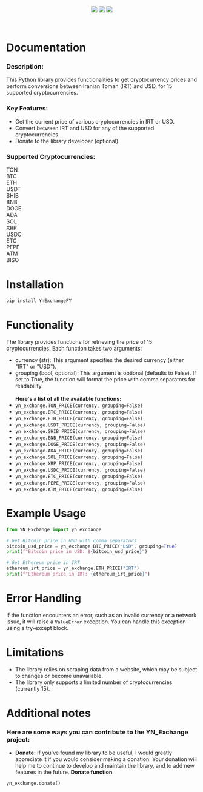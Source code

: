 <div align="center">
  <img src="https://static.pepy.tech/badge/YnExchangePY"><img/>
  <img src="https://static.pepy.tech/badge/YnExchangePY/month"><img/>
  <img src="https://static.pepy.tech/badge/YnExchangePY/week"><img/>
</div><br/><br/>

# Documentation

### Description:
This Python library provides functionalities to get cryptocurrency prices and perform conversions between Iranian Toman (IRT) and USD, for 15 supported cryptocurrencies.

### Key Features:
* Get the current price of various cryptocurrencies in IRT or USD.
* Convert between IRT and USD for any of the supported cryptocurrencies.
* Donate to the library developer (optional).

### Supported Cryptocurrencies:<br />
TON<br />
BTC<br />
ETH<br />
USDT<br />
SHIB<br />
BNB<br />
DOGE<br />
ADA<br />
SOL<br />
XRP<br />
USDC<br />
ETC<br />
PEPE<br />
ATM<br />
BISO

# Installation
```bash
pip install YnExchangePY
```
# Functionality
The library provides functions for retrieving the price of 15 cryptocurrencies. Each function takes two arguments:<br/>
* currency (str): This argument specifies the desired currency (either "IRT" or "USD").
* grouping (bool, optional): This argument is optional (defaults to False). If set to True, the function will format the price with comma separators for readability.<br/><br/>
**Here's a list of all the available functions:**
* ```yn_exchange.TON_PRICE(currency, grouping=False)```
* ```yn_exchange.BTC_PRICE(currency, grouping=False)```
* ```yn_exchange.ETH_PRICE(currency, grouping=False)```
* ```yn_exchange.USDT_PRICE(currency, grouping=False)```
* ```yn_exchange.SHIB_PRICE(currency, grouping=False)```
* ```yn_exchange.BNB_PRICE(currency, grouping=False)```
* ```yn_exchange.DOGE_PRICE(currency, grouping=False)```
* ```yn_exchange.ADA_PRICE(currency, grouping=False)```
* ```yn_exchange.SOL_PRICE(currency, grouping=False)```
* ```yn_exchange.XRP_PRICE(currency, grouping=False)```
* ```yn_exchange.USDC_PRICE(currency, grouping=False)```
* ```yn_exchange.ETC_PRICE(currency, grouping=False)```
* ```yn_exchange.PEPE_PRICE(currency, grouping=False)```
* ```yn_exchange.ATM_PRICE(currency, grouping=False)```
# Example Usage
```python
from YN_Exchange import yn_exchange

# Get Bitcoin price in USD with comma separators
bitcoin_usd_price = yn_exchange.BTC_PRICE("USD", grouping=True)
print(f"Bitcoin price in USD: ${bitcoin_usd_price}")

# Get Ethereum price in IRT
ethereum_irt_price = yn_exchange.ETH_PRICE("IRT")
print(f"Ethereum price in IRT: {ethereum_irt_price}")
```
# Error Handling
If the function encounters an error, such as an invalid currency or a network issue, it will raise a ```ValueError``` exception. You can handle this exception using a try-except block.
# Limitations
* The library relies on scraping data from a website, which may be subject to changes or become unavailable.
* The library only supports a limited number of cryptocurrencies (currently 15).
# Additional notes
### Here are some ways you can contribute to the YN_Exchange project:
* **Donate:** If you've found my library to be useful, I would greatly appreciate it if you would consider making a donation. Your donation will help me to continue to develop and maintain the library, and to add new features in the future.
**Donate function**
```python
yn_exchange.donate()
```
